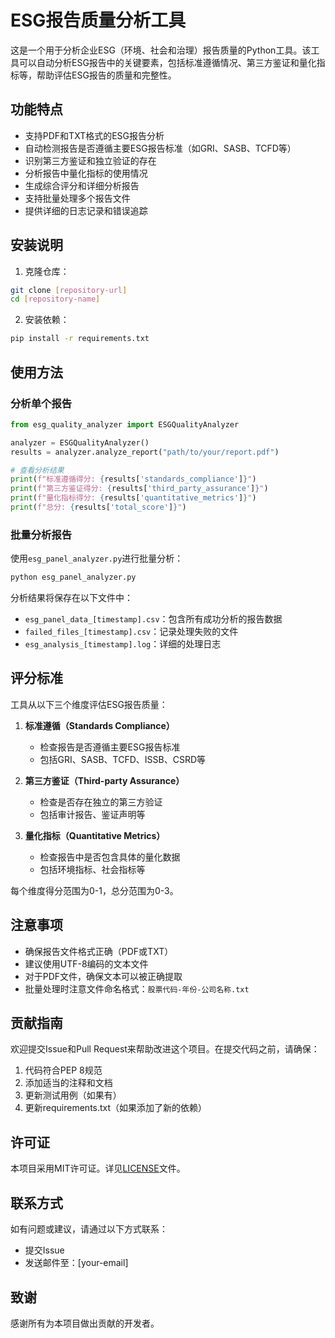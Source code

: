 # ESG报告质量分析工具

这是一个用于分析企业ESG（环境、社会和治理）报告质量的Python工具。该工具可以自动分析ESG报告中的关键要素，包括标准遵循情况、第三方鉴证和量化指标等，帮助评估ESG报告的质量和完整性。

## 功能特点

- 支持PDF和TXT格式的ESG报告分析
- 自动检测报告是否遵循主要ESG报告标准（如GRI、SASB、TCFD等）
- 识别第三方鉴证和独立验证的存在
- 分析报告中量化指标的使用情况
- 生成综合评分和详细分析报告
- 支持批量处理多个报告文件
- 提供详细的日志记录和错误追踪

## 安装说明

1. 克隆仓库：
```bash
git clone [repository-url]
cd [repository-name]
```

2. 安装依赖：
```bash
pip install -r requirements.txt
```

## 使用方法

### 分析单个报告

```python
from esg_quality_analyzer import ESGQualityAnalyzer

analyzer = ESGQualityAnalyzer()
results = analyzer.analyze_report("path/to/your/report.pdf")

# 查看分析结果
print(f"标准遵循得分: {results['standards_compliance']}")
print(f"第三方鉴证得分: {results['third_party_assurance']}")
print(f"量化指标得分: {results['quantitative_metrics']}")
print(f"总分: {results['total_score']}")
```

### 批量分析报告

使用`esg_panel_analyzer.py`进行批量分析：

```bash
python esg_panel_analyzer.py
```

分析结果将保存在以下文件中：
- `esg_panel_data_[timestamp].csv`：包含所有成功分析的报告数据
- `failed_files_[timestamp].csv`：记录处理失败的文件
- `esg_analysis_[timestamp].log`：详细的处理日志

## 评分标准

工具从以下三个维度评估ESG报告质量：

1. **标准遵循（Standards Compliance）**
   - 检查报告是否遵循主要ESG报告标准
   - 包括GRI、SASB、TCFD、ISSB、CSRD等

2. **第三方鉴证（Third-party Assurance）**
   - 检查是否存在独立的第三方验证
   - 包括审计报告、鉴证声明等

3. **量化指标（Quantitative Metrics）**
   - 检查报告中是否包含具体的量化数据
   - 包括环境指标、社会指标等

每个维度得分范围为0-1，总分范围为0-3。

## 注意事项

- 确保报告文件格式正确（PDF或TXT）
- 建议使用UTF-8编码的文本文件
- 对于PDF文件，确保文本可以被正确提取
- 批量处理时注意文件命名格式：`股票代码-年份-公司名称.txt`

## 贡献指南

欢迎提交Issue和Pull Request来帮助改进这个项目。在提交代码之前，请确保：

1. 代码符合PEP 8规范
2. 添加适当的注释和文档
3. 更新测试用例（如果有）
4. 更新requirements.txt（如果添加了新的依赖）

## 许可证

本项目采用MIT许可证。详见[LICENSE](LICENSE)文件。

## 联系方式

如有问题或建议，请通过以下方式联系：

- 提交Issue
- 发送邮件至：[your-email]

## 致谢

感谢所有为本项目做出贡献的开发者。 